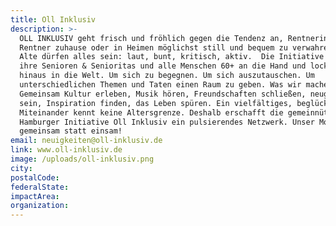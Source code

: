 ```yaml
---
title: Oll Inklusiv
description: >-
  OLL INKLUSIV geht frisch und fröhlich gegen die Tendenz an, Rentnerinnen und
  Rentner zuhause oder in Heimen möglichst still und bequem zu verwahren. Denn
  Alte dürfen alles sein: laut, bunt, kritisch, aktiv.  Die Initiative nimmt
  ihre Senioren & Senioritas und alle Menschen 60+ an die Hand und lockt sie
  hinaus in die Welt. Um sich zu begegnen. Um sich auszutauschen. Um
  unterschiedlichen Themen und Taten einen Raum zu geben. Was wir machen? -
  Gemeinsam Kultur erleben, Musik hören, Freundschaften schließen, neugierig
  sein, Inspiration finden, das Leben spüren. Ein vielfältiges, beglückendes
  Miteinander kennt keine Altersgrenze. Deshalb erschafft die gemeinnützige
  Hamburger Initiative Oll Inklusiv ein pulsierendes Netzwerk. Unser Motto:
  gemeinsam statt einsam!
email: neuigkeiten@oll-inklusiv.de
link: www.oll-inklusiv.de
image: /uploads/oll-inklusiv.png
city:
postalCode:
federalState:
impactArea:
organization:
---
```

